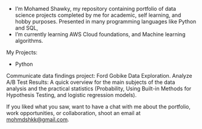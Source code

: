 - I’m Mohamed Shawky, my repository containing portfolio of data science projects completed by me for academic, self learning, and hobby purposes. 
Presented in many programming languages like Python and SQL,
- I’m currently learning AWS Cloud foundations, and Machine learning algorithms. 

My Projects:

- Python

Communicate data findings project: Ford Gobike Data Exploration.
Analyze A/B Test Results: A quick overview for the main subjects of the data analysis and the practical statistics (Probability, Using Built-in Methods for Hypothesis Testing, 
and logistic regression models).


If you liked what you saw, want to have a chat with me about the portfolio, work opportunities, or collaboration, shoot an email at mohmdshkk@gmail.com.
<!---
mohamedshk1/mohamedshk1 is a ✨ special ✨ repository because its `README.md` (this file) appears on your GitHub profile.
You can click the Preview link to take a look at your changes.
--->
